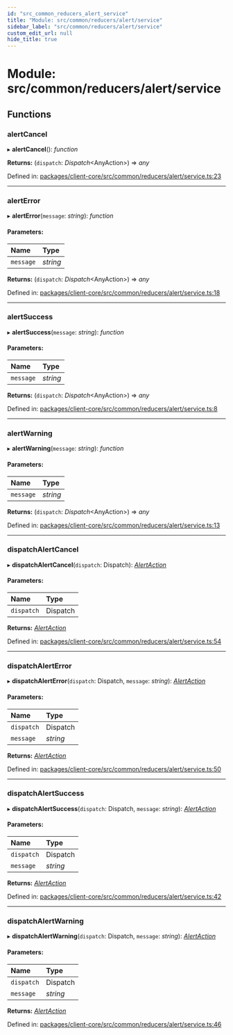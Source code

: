 ```yaml
---
id: "src_common_reducers_alert_service"
title: "Module: src/common/reducers/alert/service"
sidebar_label: "src/common/reducers/alert/service"
custom_edit_url: null
hide_title: true
---
```


# Module: src/common/reducers/alert/service

## Functions

### alertCancel

▸ **alertCancel**(): *function*

**Returns:** (`dispatch`: *Dispatch*<AnyAction\>) => *any*

Defined in: [packages/client-core/src/common/reducers/alert/service.ts:23](https://github.com/xr3ngine/xr3ngine/blob/673ad6a5f/packages/client-core/src/common/reducers/alert/service.ts#L23)

___

### alertError

▸ **alertError**(`message`: *string*): *function*

#### Parameters:

Name | Type |
:------ | :------ |
`message` | *string* |

**Returns:** (`dispatch`: *Dispatch*<AnyAction\>) => *any*

Defined in: [packages/client-core/src/common/reducers/alert/service.ts:18](https://github.com/xr3ngine/xr3ngine/blob/673ad6a5f/packages/client-core/src/common/reducers/alert/service.ts#L18)

___

### alertSuccess

▸ **alertSuccess**(`message`: *string*): *function*

#### Parameters:

Name | Type |
:------ | :------ |
`message` | *string* |

**Returns:** (`dispatch`: *Dispatch*<AnyAction\>) => *any*

Defined in: [packages/client-core/src/common/reducers/alert/service.ts:8](https://github.com/xr3ngine/xr3ngine/blob/673ad6a5f/packages/client-core/src/common/reducers/alert/service.ts#L8)

___

### alertWarning

▸ **alertWarning**(`message`: *string*): *function*

#### Parameters:

Name | Type |
:------ | :------ |
`message` | *string* |

**Returns:** (`dispatch`: *Dispatch*<AnyAction\>) => *any*

Defined in: [packages/client-core/src/common/reducers/alert/service.ts:13](https://github.com/xr3ngine/xr3ngine/blob/673ad6a5f/packages/client-core/src/common/reducers/alert/service.ts#L13)

___

### dispatchAlertCancel

▸ **dispatchAlertCancel**(`dispatch`: Dispatch): [*AlertAction*](../interfaces/src_common_reducers_alert_actions.alertaction.md)

#### Parameters:

Name | Type |
:------ | :------ |
`dispatch` | Dispatch |

**Returns:** [*AlertAction*](../interfaces/src_common_reducers_alert_actions.alertaction.md)

Defined in: [packages/client-core/src/common/reducers/alert/service.ts:54](https://github.com/xr3ngine/xr3ngine/blob/673ad6a5f/packages/client-core/src/common/reducers/alert/service.ts#L54)

___

### dispatchAlertError

▸ **dispatchAlertError**(`dispatch`: Dispatch, `message`: *string*): [*AlertAction*](../interfaces/src_common_reducers_alert_actions.alertaction.md)

#### Parameters:

Name | Type |
:------ | :------ |
`dispatch` | Dispatch |
`message` | *string* |

**Returns:** [*AlertAction*](../interfaces/src_common_reducers_alert_actions.alertaction.md)

Defined in: [packages/client-core/src/common/reducers/alert/service.ts:50](https://github.com/xr3ngine/xr3ngine/blob/673ad6a5f/packages/client-core/src/common/reducers/alert/service.ts#L50)

___

### dispatchAlertSuccess

▸ **dispatchAlertSuccess**(`dispatch`: Dispatch, `message`: *string*): [*AlertAction*](../interfaces/src_common_reducers_alert_actions.alertaction.md)

#### Parameters:

Name | Type |
:------ | :------ |
`dispatch` | Dispatch |
`message` | *string* |

**Returns:** [*AlertAction*](../interfaces/src_common_reducers_alert_actions.alertaction.md)

Defined in: [packages/client-core/src/common/reducers/alert/service.ts:42](https://github.com/xr3ngine/xr3ngine/blob/673ad6a5f/packages/client-core/src/common/reducers/alert/service.ts#L42)

___

### dispatchAlertWarning

▸ **dispatchAlertWarning**(`dispatch`: Dispatch, `message`: *string*): [*AlertAction*](../interfaces/src_common_reducers_alert_actions.alertaction.md)

#### Parameters:

Name | Type |
:------ | :------ |
`dispatch` | Dispatch |
`message` | *string* |

**Returns:** [*AlertAction*](../interfaces/src_common_reducers_alert_actions.alertaction.md)

Defined in: [packages/client-core/src/common/reducers/alert/service.ts:46](https://github.com/xr3ngine/xr3ngine/blob/673ad6a5f/packages/client-core/src/common/reducers/alert/service.ts#L46)
